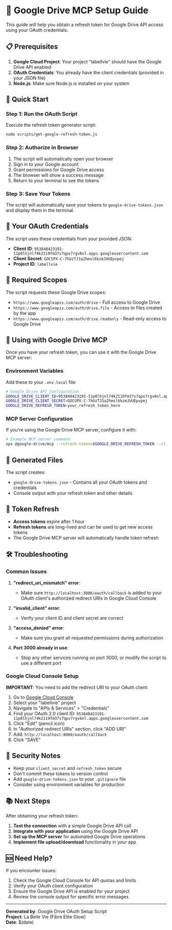 # 🔐 Google Drive MCP Setup Guide

This guide will help you obtain a refresh token for Google Drive API access using your OAuth credentials.

## 📋 Prerequisites

1. **Google Cloud Project**: Your project "labellvie" should have the Google Drive API enabled
2. **OAuth Credentials**: You already have the client credentials (provided in your JSON file)
3. **Node.js**: Make sure Node.js is installed on your system

## 🚀 Quick Start

### Step 1: Run the OAuth Script

Execute the refresh token generator script:

```bash
node scripts/get-google-refresh-token.js
```

### Step 2: Authorize in Browser

1. The script will automatically open your browser
2. Sign in to your Google account
3. Grant permissions for Google Drive access
4. The browser will show a success message
5. Return to your terminal to see the tokens

### Step 3: Save Your Tokens

The script will automatically save your tokens to `google-drive-tokens.json` and display them in the terminal.

## 🔑 Your OAuth Credentials

The script uses these credentials from your provided JSON:

- **Client ID**: `953848423191-11p0lhjnl74k2119fm37s7qpv7rgv6nl.apps.googleusercontent.com`
- **Client Secret**: `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`
- **Project ID**: `labellvie`

## 🎯 Required Scopes

The script requests these Google Drive scopes:

- `https://www.googleapis.com/auth/drive` - Full access to Google Drive
- `https://www.googleapis.com/auth/drive.file` - Access to files created by the app
- `https://www.googleapis.com/auth/drive.readonly` - Read-only access to Google Drive

## 🔧 Using with Google Drive MCP

Once you have your refresh token, you can use it with the Google Drive MCP server:

### Environment Variables

Add these to your `.env.local` file:

```bash
# Google Drive API Configuration
GOOGLE_DRIVE_CLIENT_ID=953848423191-11p0lhjnl74k2119fm37s7qpv7rgv6nl.apps.googleusercontent.com
GOOGLE_DRIVE_CLIENT_SECRET=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
GOOGLE_DRIVE_REFRESH_TOKEN=your_refresh_token_here
```

### MCP Server Configuration

If you're using the Google Drive MCP server, configure it with:

```bash
# Example MCP server command
npx @google-drive/mcp --refresh-token=$GOOGLE_DRIVE_REFRESH_TOKEN --client-id=$GOOGLE_DRIVE_CLIENT_ID --client-secret=$GOOGLE_DRIVE_CLIENT_SECRET
```

## 📁 Generated Files

The script creates:

- `google-drive-tokens.json` - Contains all your OAuth tokens and credentials
- Console output with your refresh token and other details

## 🔄 Token Refresh

- **Access tokens** expire after 1 hour
- **Refresh tokens** are long-lived and can be used to get new access tokens
- The Google Drive MCP server will automatically handle token refresh

## 🛠️ Troubleshooting

### Common Issues

1. **"redirect_uri_mismatch" error**:
   - Make sure `http://localhost:3000/oauth/callback` is added to your OAuth client's authorized redirect URIs in Google Cloud Console

2. **"invalid_client" error**:
   - Verify your client ID and client secret are correct

3. **"access_denied" error**:
   - Make sure you grant all requested permissions during authorization

4. **Port 3000 already in use**:
   - Stop any other services running on port 3000, or modify the script to use a different port

### Google Cloud Console Setup

**IMPORTANT**: You need to add the redirect URI to your OAuth client:

1. Go to [Google Cloud Console](https://console.cloud.google.com/)
2. Select your "labellvie" project
3. Navigate to "APIs & Services" > "Credentials"
4. Find your OAuth 2.0 client ID: `953848423191-11p0lhjnl74k2119fm37s7qpv7rgv6nl.apps.googleusercontent.com`
5. Click "Edit" (pencil icon)
6. In "Authorized redirect URIs" section, click "ADD URI"
7. Add: `http://localhost:8080/oauth/callback`
8. Click "SAVE"

## 🔐 Security Notes

- Keep your `client_secret` and `refresh_token` secure
- Don't commit these tokens to version control
- Add `google-drive-tokens.json` to your `.gitignore` file
- Consider using environment variables for production

## 📚 Next Steps

After obtaining your refresh token:

1. **Test the connection** with a simple Google Drive API call
2. **Integrate with your application** using the Google Drive API
3. **Set up the MCP server** for automated Google Drive operations
4. **Implement file upload/download** functionality in your app

## 🆘 Need Help?

If you encounter issues:

1. Check the Google Cloud Console for API quotas and limits
2. Verify your OAuth client configuration
3. Ensure the Google Drive API is enabled for your project
4. Review the console output for specific error messages

---

**Generated by**: Google Drive OAuth Setup Script  
**Project**: La Belle Vie (Fibre Elite Glow)  
**Date**: $(date)
